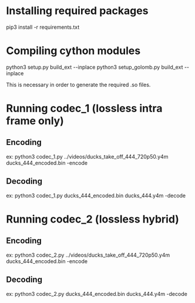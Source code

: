 # Installing required packages
pip3 install -r requirements.txt

# Compiling cython modules
python3 setup.py build_ext --inplace
python3 setup_golomb.py build_ext --inplace

This is necessary in order to generate the required .so files.

# Running codec_1 (lossless intra frame only)
## Encoding
ex: python3 codec_1.py ../videos/ducks_take_off_444_720p50.y4m ducks_444_encoded.bin -encode

## Decoding
ex: python3 codec_1.py ducks_444_encoded.bin ducks_444.y4m -decode

# Running codec_2 (lossless hybrid)
## Encoding
ex: python3 codec_2.py ../videos/ducks_take_off_444_720p50.y4m ducks_444_encoded.bin -encode

## Decoding
ex: python3 codec_2.py ducks_444_encoded.bin ducks_444.y4m -decode